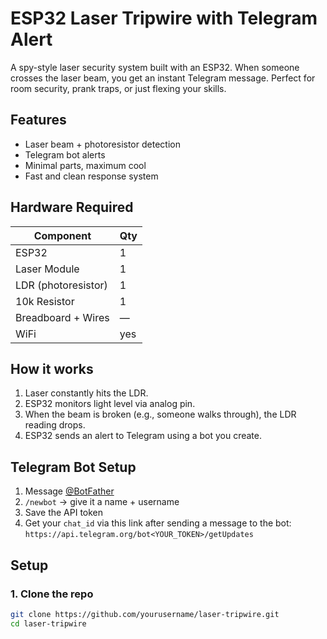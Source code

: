 #  ESP32 Laser Tripwire with Telegram Alert

A spy-style laser security system built with an ESP32. When someone crosses the laser beam, you get an instant Telegram message. Perfect for room security, prank traps, or just flexing your skills.

##  Features

- Laser beam + photoresistor detection
- Telegram bot alerts
- Minimal parts, maximum cool
- Fast and clean response system

##  Hardware Required

| Component         | Qty |
|------------------|-----|
| ESP32             | 1   |
| Laser Module      | 1   |
| LDR (photoresistor)| 1   |
| 10k Resistor      | 1   |
| Breadboard + Wires| —   |
| WiFi              | yes |

##  How it works

1. Laser constantly hits the LDR.
2. ESP32 monitors light level via analog pin.
3. When the beam is broken (e.g., someone walks through), the LDR reading drops.
4. ESP32 sends an alert to Telegram using a bot you create.

##  Telegram Bot Setup

1. Message [@BotFather](https://t.me/BotFather)
2. `/newbot` → give it a name + username
3. Save the API token
4. Get your `chat_id` via this link after sending a message to the bot:  
   `https://api.telegram.org/bot<YOUR_TOKEN>/getUpdates`

##  Setup

### 1. Clone the repo

```bash
git clone https://github.com/yourusername/laser-tripwire.git
cd laser-tripwire
